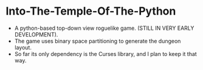 # Into-The-Temple-Of-The-Python
- A python-based top-down view roguelike game. (STILL IN VERY EARLY DEVELOPMENT).
- The game uses binary space partitioning to generate the dungeon layout.
- So far its only dependency is the Curses library, and I plan to keep it that way.

